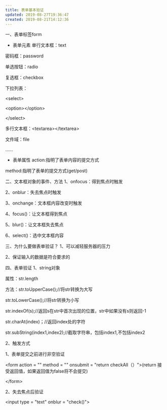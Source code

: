 ```yaml
---
title: 表单基本验证
updated: 2019-08-27T19:36:47
created: 2019-08-21T14:12:36
---
```


一、表单标签form
- 表单元素
单行文本框：text

密码框：password

单选按钮：radio

复选框：checkbox

下拉列表：

\<select\>

\<option\>\</option\>

\</select\>

多行文本框：\<textarea\>\</textarea\>

文件域：file

……
- 表单属性
action:指明了表单内容的提交方式

method:指明了表单的提交方式(get/post)

二、文本框对象的事件、方法
1、onfocus：得到焦点时触发

2、onblur：失去焦点时触发

3、onchange：文本框内容改变时触发

4、focus()：让文本框得到焦点

5、blur()：让文本框失去焦点

6、select()：选中文本框内容

三、为什么要做表单验证？
1、可以减轻服务器的压力

2、保证输入的数据是符合要求的

四、表单验证
1、string对象

属性：str.length

方法：str.toUpperCase();//将str转换为大写

str.toLowerCase();//将str转换为小写

str.indexOf(s);//返回s在str中首次出现的位置，str中如果没有s则返回-1

str.charAt(index)；//返回index处的字符

str.subString(index1,index2);//截取字符串，包括index1,不包括index2

2、触发方式

1、表单提交之前进行非空验证

\<form action = "" method = "" onsubmit = "return checkAll（）"\>(return 接受返回值，如果返回值为false将不会提交)

\</form\>

2、失去焦点后验证

\<input type = "text" onblur = "check()"\>

